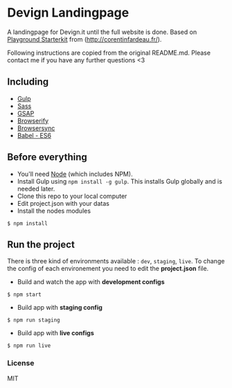 # Devign Landingpage

A landingpage for Devign.it until the full website is done.
Based on [Playground Starterkit](https://github.com/Corentinfardeau/three-js-flag) from (http://corentinfardeau.fr/).

Following instructions are copied from the original README.md. Please contact me if you have any further questions <3

## Including
* [Gulp](http://gulpjs.com/)
* [Sass](http://sass-lang.com/)
* [GSAP](http://greensock.com/gsap)
* [Browserify](http://browserify.org/)
* [Browsersync](https://www.browsersync.io/)
* [Babel - ES6](https://babeljs.io/)

## Before everything
- You'll need [Node](https://nodejs.org/) (which includes NPM).
- Install Gulp using `npm install -g gulp`. This installs Gulp globally and is needed later.
- Clone this repo to your local computer
- Edit project.json with your datas
- Install the nodes modules
```shell
$ npm install
```
## Run the project

There is three kind of environments available : `dev`,  `staging`, `live`. To change the config of each environement you need to edit the __project.json__ file.

- Build and watch the app with __development configs__
```shell
$ npm start
```
* Build app with __staging config__
```shell
$ npm run staging
```
* Build app with __live configs__
```shell
$ npm run live
```

### License

MIT
